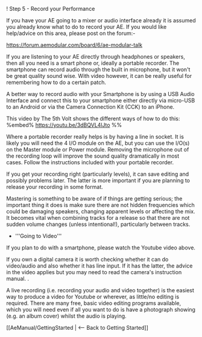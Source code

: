 ! Step 5 - Record your Performance

If you have your AE going to a mixer or audio interface already it is assumed you already know what to do to record your AE. If you would like help/advice on this area, please post on the forum:- 

https://forum.aemodular.com/board/6/ae-modular-talk

If you are listening to your AE directly through headphones or speakers, then all you need is a smart phone or, ideally a portable recorder. The smartphone can record audio through the built in microphone, but it won't be great quality sound wise. With video however, it can be really useful for remembering how to do a certain patch. 

A better way to record audio with your Smartphone is by using a USB Audio Interface and connect this to your smartphone either directly via micro-USB to an Android or via the Camera Connection Kit (CCK) to an iPhone.

This video by The 5th Volt shows the different ways of how to do this:
%embed% https://youtu.be/3dBQVL4lJto %%



Where a portable recorder really helps is by having a line in socket. It is likely you will need the 4 I/O module on the AE, but you can use the I/O(s) on the Master module or Power module. Removing the microphone out of the recording loop will improve the sound quality dramatically in most cases. Follow the instructions included with your portable recorder.

If you get your recording right (particularly levels), it can save editing and possibly problems later. The latter is more important if you are planning to release your recording in some format.

Mastering is something to be aware of if things are getting serious; the important thing it does is make sure there are not hidden frequencies which could be damaging speakers, changing apparent levels or affecting the mix. It becomes vital when combining tracks for a release so that there are not sudden volume changes (unless intentional!), particularly between tracks.

* '''Going to Video'''

If you plan to do with a smartphone, please watch the Youtube video above.

If you own a digital camera it is worth checking whether it can do video/audio and also whether it has line input. If it has the latter, the advice in the video applies but you may need to read the camera's instruction  manual. .

A live recording (i.e. recording your audio and video together) is the easiest way to produce a video for Youtube or wherever, as little/no editing is required.  There are many free, basic video editing programs available, which you will need even if all you want to do is have a photograph showing (e.g. an album cover) whilst the audio is playing.

[[AeManual/GettingStarted | <-- Back to Getting Started]]
